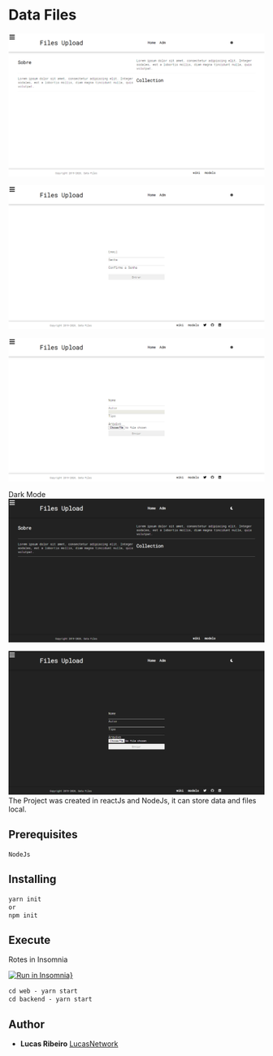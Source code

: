 # Data Files
![](backend/src/tmp/img/HomeLight.png)

![](backend/src/tmp/img/LoginLight.png)

![](backend/src/tmp/img/AdmLight.png)

Dark Mode
![](backend/src/tmp/img/HomeDark.png)

![](backend/src/tmp/img/AdmDark.png)
The Project was created in reactJs and NodeJs, it can store data and files local.

## Prerequisites

```
NodeJs
```

## Installing
    yarn init
    or
    npm init
## Execute
Rotes in Insomnia

[![Run in Insomnia}](https://insomnia.rest/images/run.svg)](https://insomnia.rest/run/?label=Awesome%20Api&uri=https%3A%2F%2Fraw.githubusercontent.com%2Flucasnetwork%2FFiles-Upload%2Fmaster%2FInsomnia-Routes-test.json)

    cd web - yarn start
    cd backend - yarn start
## Author
*  **Lucas Ribeiro** [LucasNetwork](https://github.com/LucasNetwork)
